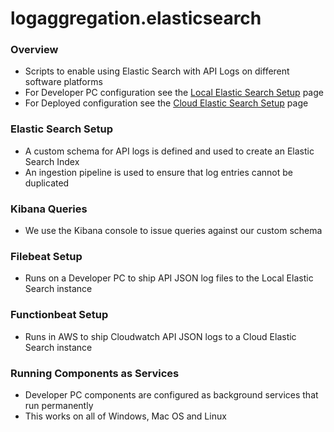# logaggregation.elasticsearch

### Overview

* Scripts to enable using Elastic Search with API Logs on different software platforms
* For Developer PC configuration see the [Local Elastic Search Setup](https://authguidance.com/2019/07/19/log-aggregation-setup) page
* For Deployed configuration see the [Cloud Elastic Search Setup](https://authguidance.com/2020/08/11/cloud-elastic-search-setup/) page

### Elastic Search Setup

* A custom schema for API logs is defined and used to create an Elastic Search Index
* An ingestion pipeline is used to ensure that log entries cannot be duplicated

### Kibana Queries

* We use the Kibana console to issue queries against our custom schema

### Filebeat Setup

* Runs on a Developer PC to ship API JSON log files to the Local Elastic Search instance

### Functionbeat Setup

* Runs in AWS to ship Cloudwatch API JSON logs to a Cloud Elastic Search instance

### Running Components as Services

* Developer PC components are configured as background services that run permanently
* This works on all of Windows, Mac OS and Linux

